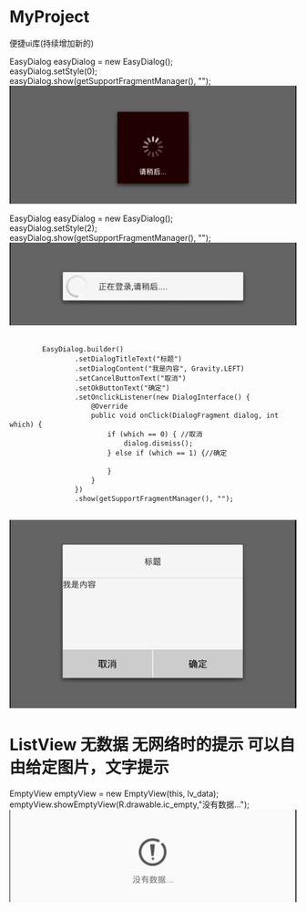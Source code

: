 # MyProject
便捷ui库(持续增加新的)  

EasyDialog easyDialog = new EasyDialog();  
easyDialog.setStyle(0);  
easyDialog.show(getSupportFragmentManager(), "");  
![image](https://github.com/yyfBlog/MyProject/blob/master/dialog_style_01.png)


EasyDialog easyDialog = new EasyDialog();  
easyDialog.setStyle(2);  
easyDialog.show(getSupportFragmentManager(), "");  
![image](https://github.com/yyfBlog/MyProject/blob/master/dialog_style_02.png)

<pre>
<code>
        EasyDialog.builder()
                .setDialogTitleText("标题")
                .setDialogContent("我是内容", Gravity.LEFT)
                .setCancelButtonText("取消")
                .setOkButtonText("确定")
                .setOnclickListener(new DialogInterface() {
                    @Override
                    public void onClick(DialogFragment dialog, int which) {
                        if (which == 0) { //取消
                            dialog.dismiss();
                        } else if (which == 1) {//确定

                        }
                    }
                })
                .show(getSupportFragmentManager(), "");	
</code>
</pre>
![image](https://github.com/yyfBlog/MyProject/blob/master/dialog_style_03.png)  

# ListView 无数据 无网络时的提示 可以自由给定图片，文字提示
EmptyView emptyView = new EmptyView(this, lv_data);  
emptyView.showEmptyView(R.drawable.ic_empty,"没有数据...");
![image](https://github.com/yyfBlog/MyProject/blob/master/empty.png)  
 